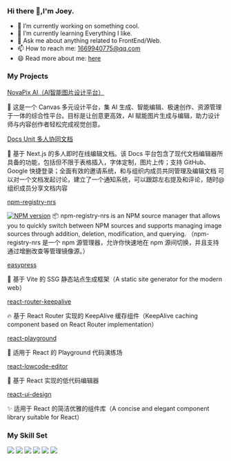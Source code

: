 ### Hi there 👋,I'm Joey.

- 🔭 I’m currently working on something cool.
- 🌱 I’m currently learning Everything I like.
- 💬 Ask me about anything related to FrontEnd/Web.
- 📫 How to reach me: 1669940775@qq.com
- 😄 Read more about me: [here](https://joeybin.cn)

### My Projects

[NovaPix AI（AI智能图片设计平台）](https://magic-image-ai.cn) 

&#127912; 这是一个 Canvas 多元设计平台，集 AI 生成、智能编辑、极速创作、资源管理于一体的综合性平台。目标是让创意更高效，AI 赋能图片生成与编辑，助力设计师与内容创作者轻松完成视觉创意。

[Docs Unit 多人协同文档](https://docs-unity.online) 

📒 基于 Next.js 的多人即时在线编辑文档。该 Docs 平台包含了现代文档编辑器所具备的功能，包括但不限于表格插入，字体定制，图片上传；支持 GitHub、Google 快捷登录；全面有效的邀请系统，和与组织内成员共同管理及编辑文档
可以对一个文档发起讨论，建立了一个通知系统，可以跟踪左右提及和评论，随时@组织成员分享文档内容

[npm-registry-nrs](https://github.com/zjunbin1286/npm-registry-nrs) 

[![NPM version][npm-image]][npm-url]
📦 npm-registry-nrs is an NPM source manager that allows you to quickly switch between NPM sources and supports managing image sources through addition, deletion, modification, and querying.
（npm-registry-nrs 是一个 npm 源管理器，允许你快速地在 npm 源间切换，并且支持通过增删改查等管理镜像源。）


[easypress](https://github.com/zjunbin1286/easypress) 

🚀 基于 Vite 的 SSG 静态站点生成框架（A static site generator for the modern web）


[react-router-keepalive](https://github.com/zjunbin1286/react-router-keepalive) 

🔥 基于 React Router 实现的 KeepAlive 缓存组件（KeepAlive caching component based on React Router implementation）


[react-playground](https://github.com/zjunbin1286/react-playground) 

🎯 适用于 React 的 Playground 代码演练场


[react-lowcode-editor](https://github.com/zjunbin1286/react-lowcode-editor) 

🎯 基于 React 实现的低代码编辑器


[react-ui-design](https://github.com/zjunbin1286/react-ui-design) 

✨ 适用于 React 的简洁优雅的组件库（A concise and elegant component library suitable for React）


### My Skill Set

![](https://img.shields.io/badge/JavaScript-f5d82e?style=for-the-badge&logo=openjdk&logoColor=white)
![](https://img.shields.io/badge/TypeScript-3776AB?style=for-the-badge&logo=TypeScript&logoColor=white)
![](https://img.shields.io/badge/Vue-1c8139?style=for-the-badge&logo=Vue&logoColor=white)
![](https://img.shields.io/badge/React-3776AB?style=for-the-badge&logo=React&logoColor=white)
![](https://img.shields.io/badge/HTML5-fc3d49?style=for-the-badge&logo=HTML5&logoColor=white)
![](https://img.shields.io/badge/CSS3-3776AB?style=for-the-badge&logo=CSS3&logoColor=white)

[npm-image]: https://img.shields.io/badge/npm-v1.1.3-blue
[npm-url]: https://www.npmjs.com/package/npm-registry-nrs
